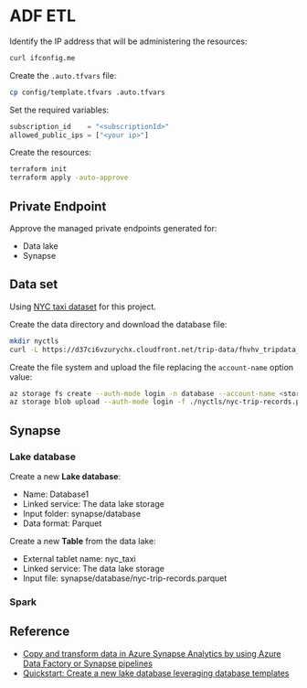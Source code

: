 # ADF ETL

Identify the IP address that will be administering the resources:

```sh
curl ifconfig.me
```

Create the `.auto.tfvars` file:

```sh
cp config/template.tfvars .auto.tfvars
```

Set the required variables:

```terraform
subscription_id    = "<subscriptionId>"
allowed_public_ips = ["<your ip>"]
```

Create the resources:

```sh
terraform init
terraform apply -auto-approve
```

## Private Endpoint

Approve the managed private endpoints generated for:

- Data lake
- Synapse

## Data set

Using [NYC taxi dataset][1] for this project.

Create the data directory and download the database file:

```sh
mkdir nyctls
curl -L https://d37ci6vzurychx.cloudfront.net/trip-data/fhvhv_tripdata_2023-01.parquet -o nyctls/nyc-trip-records.parquet
```

Create the file system and upload the file replacing the `account-name` option value:

```sh
az storage fs create --auth-mode login -n database --account-name <storage-name>
az storage blob upload --auth-mode login -f ./nyctls/nyc-trip-records.parquet -c synapse -n database/nyc-trip-records.parquet --account-name <storage-name>
```

## Synapse

### Lake database

Create a new **Lake database**:

- Name: Database1
- Linked service: The data lake storage
- Input folder: synapse/database
- Data format: Parquet

Create a new **Table** from the data lake:

- External tablet name: nyc_taxi
- Linked service: The data lake storage
- Input file: synapse/database/nyc-trip-records.parquet

### Spark



## Reference

- [Copy and transform data in Azure Synapse Analytics by using Azure Data Factory or Synapse pipelines](https://learn.microsoft.com/en-us/azure/data-factory/connector-azure-sql-data-warehouse?tabs=data-factory#managed-identity)
- [Quickstart: Create a new lake database leveraging database templates](https://learn.microsoft.com/en-us/azure/synapse-analytics/database-designer/quick-start-create-lake-database)


[1]: https://www.nyc.gov/site/tlc/about/tlc-trip-record-data.page

